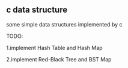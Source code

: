 ## c data structure


some simple data structures implemented by c

TODO:

1.implement Hash Table and Hash Map

2.implement Red-Black Tree and BST Map